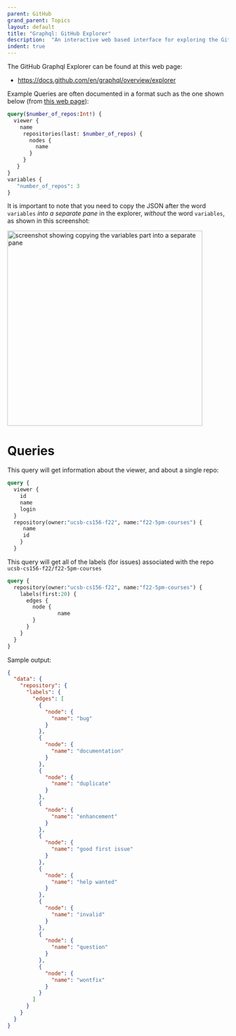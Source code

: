 ```yaml
---
parent: GitHub
grand_parent: Topics
layout: default
title: "Graphql: GitHub Explorer"
description:  "An interactive web based interface for exploring the GitHub Graphql API"
indent: true
---
```



The GitHub Graphql Explorer can be found at this web page:

* <https://docs.github.com/en/graphql/overview/explorer>

Example Queries are often documented in a format such as the one shown below (from [this web page](https://docs.github.com/en/graphql/guides/forming-calls-with-graphql#working-with-variables)):

```graphql
query($number_of_repos:Int!) {
  viewer {
    name
     repositories(last: $number_of_repos) {
       nodes {
         name
       }
     }
   }
}
variables {
   "number_of_repos": 3
}
```

It is important to note that you need to copy the JSON after the word `variables` *into a separate pane* in the explorer, *without* the word `variables`, as shown in this screenshot:

<img width="444" alt="screenshot showing copying the variables part into a separate pane" src="https://user-images.githubusercontent.com/1119017/202026249-80798f98-9dc8-4ed6-b780-14602e50830d.png">


# Queries


This query will get information about the viewer, and about a single repo:


```graphql
query {
  viewer {
    id
    name
    login
  }
  repository(owner:"ucsb-cs156-f22", name:"f22-5pm-courses") {
     name
     id
    }
  }
```

This query will get all of the labels (for issues) associated with the repo `ucsb-cs156-f22/f22-5pm-courses`


```graphql
query {
  repository(owner:"ucsb-cs156-f22", name:"f22-5pm-courses") {
    labels(first:20) {
      edges {
        node {
                name
        }
      }
    }
  }
}
```

Sample output:

```json
{
  "data": {
    "repository": {
      "labels": {
        "edges": [
          {
            "node": {
              "name": "bug"
            }
          },
          {
            "node": {
              "name": "documentation"
            }
          },
          {
            "node": {
              "name": "duplicate"
            }
          },
          {
            "node": {
              "name": "enhancement"
            }
          },
          {
            "node": {
              "name": "good first issue"
            }
          },
          {
            "node": {
              "name": "help wanted"
            }
          },
          {
            "node": {
              "name": "invalid"
            }
          },
          {
            "node": {
              "name": "question"
            }
          },
          {
            "node": {
              "name": "wontfix"
            }
          }
        ]
      }
    }
  }
}
```


